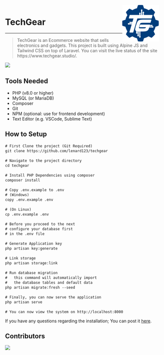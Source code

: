 <img align="right" width="120" src="./public/img/logo.png">

# TechGear

<hr/>

<blockquote>
  TechGear is an Ecommerce website that sells electronics and gadgets. This project is built using Alpine JS and Tailwind CSS on top of Laravel. You can visit the live status of the site https://www.techgear.studio/.
</blockquote>
  
<p>
  <img src="https://github.com/lenard123/techgear/workflows/Deployment/badge.svg" />
</p>

## Tools Needed
- PHP (v8.0 or higher)
- MySQL (or MariaDB)
- Composer
- Git
- NPM (optional: use for frontend development)
- Text Editor (e.g. VSCode, Sublime Text)

## How to Setup
```shell
# First Clone the project (Git Required)
git clone https://github.com/lenard123/techgear

# Navigate to the project directory
cd techgear

# Install PHP Dependencies using composer
composer install

# Copy .env.example to .env
# (Windows)
copy .env.example .env

# (On Linux)
cp .env.example .env

# Before you proceed to the next
# configure your database first
# in the .env file

# Generate Application key
php artisan key:generate

# Link storage
php artisan storage:link

# Run database migration
#   this command will automatically import
#   the database tables and default data
php artisan migrate:fresh --seed

# Finally, you can now serve the application
php artisan serve

# You can now view the system on http://localhost:8000
```

<p>If you have any questions regarding the installation; You can post it <a href='https://github.com/lenard123/techgear/discussions/categories/q-a'>here</a>.</p>


## Contributors

<a href="https://github.com/lenard123/techgear/graphs/contributors">
  <img src="https://contrib.rocks/image?repo=lenard123/techgear" />
</a>
